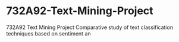 # 732A92-Text-Mining-Project
732A92 Text Mining Project Comparative study of text classification techniques based on sentiment an
